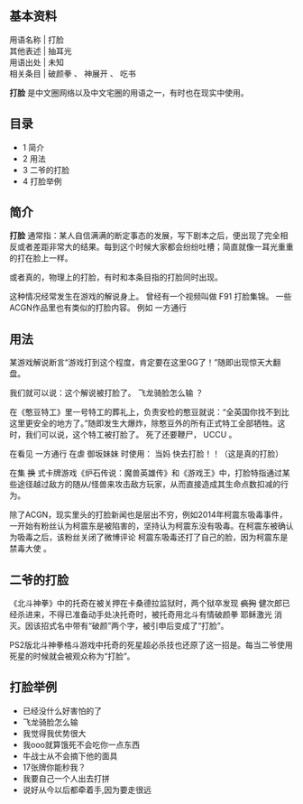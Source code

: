 **基本资料**  
---  
用语名称  |  打脸   
其他表述  |  抽耳光   
用语出处  |  未知   
相关条目  |  破颜拳  、  神展开  、  吃书   
  
**打脸** 是中文圈网络以及中文宅圈的用语之一，有时也在现实中使用。

##  目录

  * 1  简介 
  * 2  用法 
  * 3  二爷的打脸 
  * 4  打脸举例 

##  简介

**打脸**
通常指：某人自信满满的断定事态的发展，写下剧本之后，便出现了完全相反或者差距非常大的结果。每到这个时候大家都会纷纷吐槽；简直就像一耳光重重的打在脸上一样。

或者真的，物理上的打脸，有时和本条目指的打脸同时出现。

这种情况经常发生在游戏的解说身上。  曾经有一个视频叫做  F91  打脸集锦。  一些ACGN作品里也有类似的打脸内容。  例如  一方通行

##  用法

某游戏解说断言“游戏打到这个程度，肯定要在这里GG了！”随即出现惊天大翻盘。

我们就可以说：这个解说被打脸了。  飞龙骑脸怎么输  ？

在《憨豆特工》里一号特工的葬礼上，负责安检的憨豆就说：“全英国你找不到比这里更安全的地方了。”随即发生大爆炸，除憨豆外的所有正式特工全部牺牲。这时，我们可以说，这个特工被打脸了。
死了还要鞭尸，  UCCU  。

在看见  一方通行  在虐  御坂妹妹  时使用：  当妈  快去打脸！！（这是真的打脸）

在集 ~~换~~
式卡牌游戏《炉石传说：魔兽英雄传》和《游戏王》中，打脸特指通过某些途径越过敌方的随从/怪兽来攻击敌方玩家，从而直接造成其生命点数扣减的行为。

除了ACGN，现实里头的打脸新闻也是层出不穷，例如2014年柯震东吸毒事件，一开始有粉丝认为柯震东是被陷害的，坚持认为柯震东没有吸毒。在柯震东被确认为吸毒之后，该粉丝关闭了微博评论
柯震东吸毒还打了自己的脸，因为柯震东是禁毒大使  。

##  二爷的打脸

《北斗神拳》中的托奇在被关押在卡桑德拉监狱时，两个狱卒发现 ~~疯狗~~ 健次郎已经杀进来，不得已准备动手处决托奇时，被托奇用北斗有情破颜拳  耶稣激光
消灭。因该招式名中带有“破颜”两个字，被引申后变成了“打脸”。

PS2版北斗神拳格斗游戏中托奇的死星超必杀技也还原了这一招是。每当二爷使用死星的时候就会被观众称为“打脸”。

##  打脸举例

  * 已经没什么好害怕的了 
  * 飞龙骑脸怎么输 
  * 我觉得我优势很大 
  * 我ooo就算饿死不会吃你一点东西 
  * 牛战士从不会摘下他的面具 
  * 17张牌你能秒我？ 
  * 我要自己一个人出去打拼 
  * 说好从今以后都牵着手,因为要走很远 

